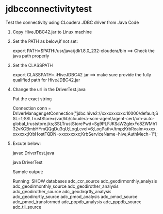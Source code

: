 # jdbcconnectivitytest
Test the connectivity using CLoudera JDBC driver from Java Code


1. Copy HiveJDBC42.jar to Linux machine

2. Set the PATH as below,if not set:

     export PATH=$PATH:/usr/java/jdk1.8.0_232-cloudera/bin ==> Check the java path properly

3. Set the CLASSPATH


     export CLASSPATH=.:HiveJDBC42.jar  ==> make sure provide the fully qualified path for HiveJDBC42.jar

4. Change the url in the DriverTest.java

     Put the exact string 

     Connection conn = DriverManager.getConnection("jdbc:hive2://xxxxxxxxxx:10000/default;SSL=1;SSLTrustStore=/var/lib/cloudera-scm-agent/agent-cert/cm-auto-global_truststore.jks;SSLTrustStorePwd=Sg9PLFJKSaW2glexFc8ZWMh132vKGBmbHYmQQgDu3qU;LogLevel=6;LogPath=/tmp;KrbRealm=xxxx.xxxxxx;KrbHostFQDN=xxxxxxxxx;KrbServiceName=hive;AuthMech=1");

 5. Excute below:

      javac DriverTest.java

      java  DriverTest

    Sample output:

    Running: SHOW databases
adc_ccr_source
adc_geodirmonthly_analysis
adc_geodirmonthly_source
adc_geodirother_analysis
adc_geodirother_source
adc_geodirqrtly_analysis
adc_geodirqrtly_source
adc_pmod_analysis
adc_pmod_source
adc_pmod_transformed
adc_pppdb_analysis
adc_pppdb_source
adc_tii_source
